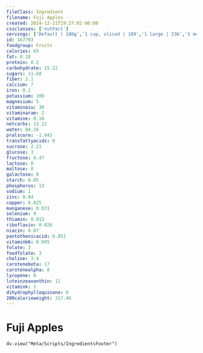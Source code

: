 ```yaml
---
fileClass: Ingredient
filename: Fuji Apples
created: 2024-12-21T19:27:02-06:00
cssclasses: ['nutFact']
servings: ['Default | 100g','1 cup, sliced | 109','1 large | 236','1 medium | 192','1 small | 158']
id: 167793
foodgroup: Fruits
calories: 63
fat: 0.18
protein: 0.2
carbohydrate: 15.22
sugars: 11.68
fiber: 2.1
calcium: 7
iron: 0.1
potassium: 109
magnesium: 5
vitaminaiu: 38
vitaminarae: 2
vitamine: 0.18
netcarbs: 13.12
water: 84.16
pralscore: -1.943
transfattyacids: 0
sucrose: 2.21
glucose: 3
fructose: 6.47
lactose: 0
maltose: 0
galactose: 0
starch: 0.05
phosphorus: 13
sodium: 1
zinc: 0.04
copper: 0.025
manganese: 0.031
selenium: 0
thiamin: 0.013
riboflavin: 0.026
niacin: 0.07
pantothenicacid: 0.051
vitaminb6: 0.045
folate: 3
foodfolate: 3
choline: 3.4
carotenebeta: 17
carotenealpha: 0
lycopene: 0
luteinzeaxanthin: 11
vitamink: 1
dihydrophylloquinone: 0
200calorieweight: 317.46
---
```


# Fuji Apples

```dataviewjs
dv.view("Meta/Scripts/IngredientsFooter")
```